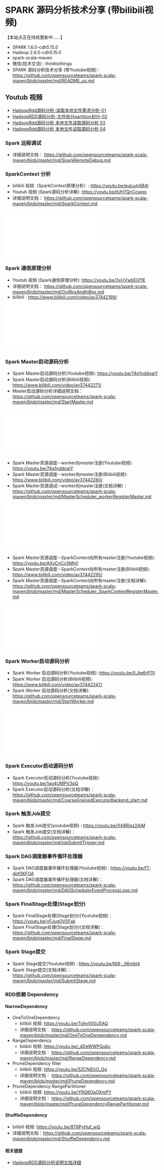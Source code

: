 
# SPARK 源码分析技术分享 (带bilibili视频)
【本站点正在持续更新中......】

- SPARK 1.6.0-cdh5.15.0
- Hadoop 2.6.0-cdh5.15.0
- spark-scala-maven 
- 微信(技术交流) : thinktothings
- SPARK 源码分析技术分享 (带Youtube视频) :  https://github.com/opensourceteams/spark-scala-maven/blob/master/md/README_us.md


## Youtub 视频
- [HadoopRdd源码分析-读取本地文件需求分析-01](https://youtu.be/PtNo5S3g3zc "HadoopRdd源码分析-读取本地文件需求分析-01") 
- [HadoopRDD源码分析-文件拆分partition划分-02](https://youtu.be/kesUJxGBWFA "HadoopRDD源码分析-文件拆分partition划分-02")
- [HadoopRdd源码分析 本地文件读取源码分析 03](https://youtu.be/EuNaoJhK-x4 "HadoopRdd源码分析 本地文件读取源码分析 03")
- [HadoopRdd源码分析 本地文件读取源码分析 04](https://youtu.be/GcPi9b-iltE "HadoopRdd源码分析 本地文件读取源码分析 04")

### Spark 远程调试
 - 详细说明文档： https://github.com/opensourceteams/spark-scala-maven/blob/master/md/SparkRemoteDebug.md

### SparkContext 分析
 - bilibili 视频（SparkContext原理分析）: https://youtu.be/euIuutjAB4I
 - Youtub  视频 (Spark源码分析详解):  https://youtu.be/tUH7QnCcwgg
 - 详细说明文档： https://github.com/opensourceteams/spark-scala-maven/blob/master/md/SparkContext.md
 
 <iframe src="//player.bilibili.com/player.html?aid=37442161&page=1" scrolling="no" border="0" frameborder="no" framespacing="0" allowfullscreen="true"> </iframe>
 
 

### Spark 通信原理分析
 - Youtub  视频 (Spark通信原理分析):  https://youtu.be/3vUVwbEGf1E
 - 详细说明文档： https://github.com/opensourceteams/spark-scala-maven/blob/master/md/OutBoxAndInBox.md
- bilibili : https://www.bilibili.com/video/av37442199/
<iframe src="//player.bilibili.com/player.html?aid=37442199&page=1" scrolling="no" border="0" frameborder="no" framespacing="0" allowfullscreen="true"> </iframe>


### Spark Master启动源码分析
 - Spark Master启动源码分析(Youtube视频):  https://youtu.be/74q1nddoaiY​
 - Spark Master启动源码分析(Bilibili视频):   https://www.bilibili.com/video/av37442271/
 - Master启动源码分析详细说明文档： https://github.com/opensourceteams/spark-scala-maven/blob/master/md/StartMaster.md

<iframe src="//player.bilibili.com/player.html?aid=37442271&page=1" scrolling="no" border="0" frameborder="no" framespacing="0" allowfullscreen="true"> </iframe>

 
 - Spark Master资源调度--worker向master注册(Youtube视频):  https://youtu.be/74q1nddoaiY​
  - Spark Master资源调度--worker向master注册(Bilibili视频):   https://www.bilibili.com/video/av37442280/
 - Spark Master资源调试--worker向master注册(文档详解)： https://github.com/opensourceteams/spark-scala-maven/blob/master/md/MasterScheduler_workerRegisterMaster.md

<iframe src="//player.bilibili.com/player.html?aid=37442280&page=1" scrolling="no" border="0" frameborder="no" framespacing="0" allowfullscreen="true"> </iframe>


 - Spark Master资源调度--SparkContext向所有master注册(Youtube视频):  https://youtu.be/AXxCnCc5Mh0​ 
  - Spark Master资源调度--SparkContext向所有master注册(Bilibili视频):  https://www.bilibili.com/video/av37442295/
 - Spark Master资源调度--SparkContext向所有master注册(文档详解): https://github.com/opensourceteams/spark-scala-maven/blob/master/md/MasterScheduler_SparkContextRegisterMaster.md

<iframe src="//player.bilibili.com/player.html?aid=37442295&page=1" scrolling="no" border="0" frameborder="no" framespacing="0" allowfullscreen="true"> </iframe>



### Spark Worker启动源码分析
 - Spark Worker 启动源码分析(Youtube视频):   https://youtu.be/ll_Ae6rP7II​​
 - Spark Worker 启动源码分析(Bilibili视频):   https://www.bilibili.com/video/av37442247/
 - Spark Worker 启动源码分析(文档详解):  https://github.com/opensourceteams/spark-scala-maven/blob/master/md/StartWorker.md

<iframe src="//player.bilibili.com/player.html?aid=37442247&page=1" scrolling="no" border="0" frameborder="no" framespacing="0" allowfullscreen="true"> </iframe>
 
 
### Spark Executor启动源码分析
  - Spark Executor启动源码分析(Youtube视频):   https://youtu.be/1qg4UMPV3pQ
  - Spark Executor启动源码分析(文档详解)：   https://github.com/opensourceteams/spark-scala-maven/blob/master/md/CoarseGrainedExecutorBackend_start.md
 
 
### Spark 触发Job提交
 - Spark 触发Job提交(youtube视频) : https://youtu.be/X49RIqz2AjM
 - Spark 触发Job提交(文档详解)：https://github.com/opensourceteams/spark-scala-maven/blob/master/md/jobSubmitTrigger.md
 
### Spark DAG调度器事件循环处理器
 - Spark DAG调度器事件循环处理器(Youtube视频) : https://youtu.be/fT-dpf0KFOA
 - Spark DAG调度器事件循环处理器(文档详解)：https://github.com/opensourceteams/spark-scala-maven/blob/master/md/DAGSchedulerEventProcessLoop.md 
 
### Spark FinalStage处理(Stage划分)
 - Spark FinalStage处理(Stage划分)(Youtube视频) : https://youtu.be/yFJugOV0Fak
 - Spark FinalStage处理(Stage划分)(文档详解)：https://github.com/opensourceteams/spark-scala-maven/blob/master/md/FinalStage.md 
 
### Spark Stage提交
 - Spark Stage提交(Youtube视频) :  https://youtu.be/NI8-_X6mbl4
 - Spark Stage提交(文档详解)：https://github.com/opensourceteams/spark-scala-maven/blob/master/md/SubmitStage.md 
 




### RDD依赖 Dependency

#### NarrowDependency
- OneToOneDependency
   - bilibili 视频:  https://youtu.be/Tohv00GJ5AQ
   - 详细说明文档： https://github.com/opensourceteams/spark-scala-maven/blob/master/md/OneToOneDenpendency.md
- RangeDependency
   - bilibili 视频:  https://youtu.be/_4DeWWPQubc
   - 详细说明文档： https://github.com/opensourceteams/spark-scala-maven/blob/master/md/RangeDependency.md
- PruneDependency filter
   - bilibili 视频:  https://youtu.be/5ZCNiEhO_Qg
   - 详细说明文档： https://github.com/opensourceteams/spark-scala-maven/blob/master/md/PruneDependency.md
- PruneDependency RangePartitioner
   - bilibili 视频:  https://youtu.be/YRQ6OaOXmPY
   - 详细说明文档： https://github.com/opensourceteams/spark-scala-maven/blob/master/md/PruneDependencyRangePartitioner.md


#### ShuffleDependency
   - bilibili 视频:  https://youtu.be/8T6PyHuf_wQ
   - 详细说明文档：https://github.com/opensourceteams/spark-scala-maven/blob/master/md/ShuffleDependency.md



#### 相关链接

- [HadoopRDD源码分析说明文档详细](https://github.com/opensourceteams/spark-scala-maven/blob/master/md/hadoopRdd.md "HadoopRDD源码分析说明文档")

